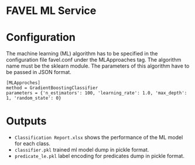 FAVEL ML Service
=

# Configuration

The machine learning (ML) algorithm has to be specified in the configuration file favel.conf under the MLApproaches tag. The algorithm name must be the sklearn module. The parameters of this algorithm have to be passed in JSON format.

```
[MLApproches]
method = GradientBoostingClassifier
parameters = {'n_estimators': 100, 'learning_rate': 1.0, 'max_depth': 1, 'random_state': 0}
```

# Outputs 

* ``` Classification Report.xlsx ``` shows the performance of the ML model for each class. 
* ``` classifier.pkl ``` trained ml model dump in pickle format.
* ``` predicate_le.pkl ``` label encoding for predicates dump in pickle format.
